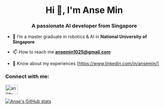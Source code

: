 <h1 align="center">Hi 👋, I'm Anse Min</h1>
<h3 align="center">A passionate AI developer from Singapore</h3>

- 🌱 I’m a master graduate in robotics & AI in **National University of Singapore**

- 📫 How to reach me **ansemin1025@gmail.com**

- 📄 Know about my experiences [https://www.linkedin.com/in/ansemin/]

<h3 align="left">Connect with me:</h3>
<p align="left">
<a href="https://linkedin.com/in/ansemin" target="blank"><img align="center" src="https://raw.githubusercontent.com/rahuldkjain/github-profile-readme-generator/master/src/images/icons/Social/linked-in-alt.svg" alt="anse-min" height="30" width="40" /></a>
</p>

[![Anse's GitHub stats](https://github-readme-stats.vercel.app/api?username=ansemin&theme=onedark&bg_color=00000000)](https://github.com/anuraghazra/github-readme-stats)
